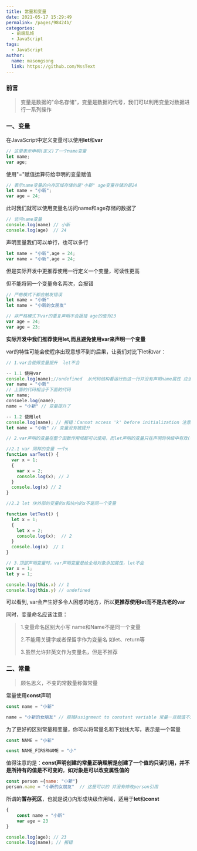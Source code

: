 ```yaml
---
title: 常量和变量
date: 2021-05-17 15:29:49
permalink: /pages/98424b/
categories:
  - 前端乱炖
  - JavaScript
tags: 
  - JavaScript
author: 
  name: masongsong
  link: https://github.com/MssText
---
```

### 前言

> 变量是数据的"命名存储"，变量是数据的代号，我们可以利用变量对数据进行一系列操作

### 一、变量
在JavaScript中定义变量可以使用**let**和**var**

```js
// 这里表示申明(定义)了一个name变量
let name;
var age;
```

使用"="赋值运算符给申明的变量赋值

```js
// 表示name变量的内存区域存储的是"小新" age变量存储的是24
let name = "小新";
var age = 24;
```

此时我们就可以使用变量名访问name和age存储的数据了

```js
// 访问name变量
console.log(name) // 小新
console.log(age)  // 24
```

声明变量我们可以单行，也可以多行

```js
let name = "小新",age = 24;
var name = "小新",age = 24;
```

但是实际开发中更推荐使用一行定义一个变量，可读性更高

但不能将同一个变量命名两次，会报错

```js
// 严格模式下都会触发错误
let name = "小新"
let name = "小新的女朋友"

// 非严格模式下var的重复声明不会报错 age的值为23
var age = 24;
var age = 23;
```

**实际开发中我们推荐使用let,而且避免使用var来声明一个变量**

var的特性可能会使程序出现意想不到的后果，让我们对比下let和var：

```js
// 1.var会使得变量提升  let不会

-- 1.1 使用var
console.log(name);//undefined  从代码结构看运行到这一行并没有声明name属性 应该报name id not defined
var name = "小新"
// 上面的代码相当于下面的代码
var name;
consoele.log(name);
name = "小新" // 变量提升了

-- 1.2 使用let
console.log(name); // 报错：Cannot access 'k' before initialization 注意是initialization
let name = "小新" // 变量没有被提升

// 2.var声明的变量在整个函数作用域都可以使用，而let声明的变量只在声明的块级中有效(子块中var和let都有效)

//2.1 var 同样的变量 一个x
function varTest() {
  var x = 1;
  {
    var x = 2;
    console.log(x); // 2 
  }
  console.log(x) // 2
}

//2.2 let 块外部的变量的x和块内的x不是同一个变量

function letTest() {
  let x = 1;
  {
    let x = 2;
    console.log(x);  // 2 
  }
  console.log(x)  // 1 
}

// 3.顶部声明变量时，var声明变量是给全局对象添加属性，let不会
var x = 1;
let y = 1;

console.log(this.x) // 1
console.log(this.y) // undefined
```

可以看到, var会产生好多令人困惑的地方，所以**更推荐使用let而不是古老的var**

同时，变量命名应该注意：

> 1.变量命名区别大小写 name和Name不是同一个变量
>
> 2.不能用关键字或者保留字作为变量名 如let、return等
>
> 3.虽然允许非英文作为变量名，但是不推荐

### 二、常量

> 顾名思义，不变的常数量称做常量

常量使用**const**声明

```js
const name = "小新"

name = "小新的女朋友" // 报错Assignment to constant variable 常量一旦赋值不允许修改
```

为了更好的区别常量和变量，你可以将常量名和下划线大写，表示是一个常量

```js
const NAME = "小新"

const NAME_FIRSRNAME = "小"
```

值得注意的是：**const声明创建的常量正确理解是创建了一个值的只读引用，并不是所持有的值是不可变的**，**如对象是可以改变属性值的**

```js
const person ={name: "小新"}
person.name = "小新的女朋友"  // 这是可以的 并没有修改person引用
```

所谓的**暂存死区**，也就是说{}内形成块级作用域，适用于**let**和**const**

```js
{
    const name = "小新"
    var age = 23
}

console.log(age); // 23
console.log(name); // 报错
```

